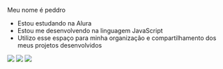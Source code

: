 Meu nome é peddro
- Estou estudando na Alura
- Estou me desenvolvendo na linguagem JavaScript
- Utilizo esse espaço para minha organização e
compartilhamento dos meus projetos desenvolvidos

![](https://media.tenor.com/dhyDE5whWWUAAAAM/arzee-acidente.gif)
![](https://media.tenor.com/kWNWhpzWbbMAAAAM/memes-goofy-ahh-pictures.gif)
![](https://media.tenor.com/PdFk4HeLUT4AAAAj/nerd.gif)
